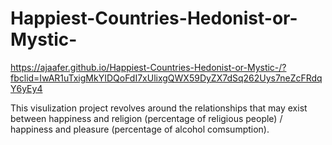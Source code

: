 # Happiest-Countries-Hedonist-or-Mystic-

https://ajaafer.github.io/Happiest-Countries-Hedonist-or-Mystic-/?fbclid=IwAR1uTxigMkYIDQoFdI7xUlixgQWX59DyZX7dSq262Uys7neZcFRdqY6yEy4

This visulization project revolves around the relationships that may exist between happiness and religion (percentage of religious people) / happiness and pleasure (percentage of alcohol comsumption). 
